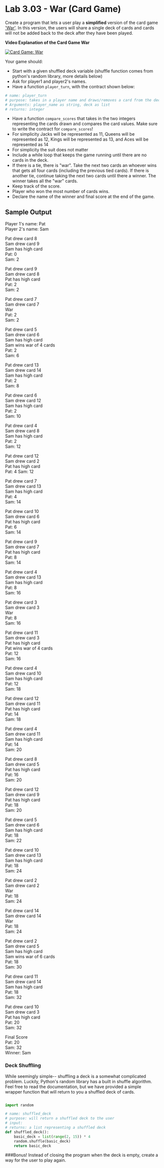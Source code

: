 # Lab 3.03 - War (Card Game)

Create a program that lets a user play a **simplified** version of the card game ['War'](http://www.pagat.com/war/war.html).  In this version, the users will share a single deck of cards and cards will not be added back to the deck after they have been played.

**Video Explanation of the Card Game War**

[![Card Game: War](https://img.youtube.com/vi/G4DhzhDlXFM/0.jpg)](https://youtu.be/G4DhzhDlXFM)

Your game should:

* Start with a given shuffled deck variable (shuffle function comes from python's random library, more details below)
* Ask for player1 and player2's names.
* Have a function `player_turn`, with the contract shown below:

```python
# name: player_turn
# purpose: takes in a player name and draws/removes a card from the deck, prints "user drew card x", and returns the value
# Arguments: player_name as string, deck as list
# returns: integer
```
* Have a function `compare_scores` that takes in the two integers representing the cards drawn and compares the card values. Make sure to write the contract for `compare_scores`!
* For simplicity Jacks will be represented as 11, Queens will be represented as 12, Kings will be represented as 13, and Aces will be represented as 14
* For simplicity the suit does not matter
* Include a while loop that keeps the game running until there are no cards in the deck.
* If there is a tie, there is "war".  Take the next two cards an whoever wins that gets all four cards (including the previous tied cards).  If there is another tie, continue taking the next two cards until there a winner.  The winner takes all the "war" cards.
* Keep track of the score.
* Player who won the most number of cards wins.
* Declare the name of the winner and final score at the end of the game.

## Sample Output
Player 1's name: Pat  
Player 2's name: Sam  


Pat drew card 8  
Sam drew card 9  
Sam has high card  
Pat: 0  
Sam: 2  

Pat drew card 9  
Sam drew card 8  
Pat has high card  
Pat: 2  
Sam: 2 

Pat drew card 7  
Sam drew card 7  
War  
Pat: 2  
Sam: 2  

Pat drew card 5  
Sam drew card 6  
Sam has high card  
Sam wins war of 4 cards  
Pat: 2  
Sam: 6  

Pat drew card 13  
Sam drew card 14  
Sam has high card  
Pat: 2  
Sam: 8  

Pat drew card 6  
Sam drew card 12  
Sam has high card  
Pat: 2  
Sam: 10  

Pat drew card 4  
Sam drew card 8  
Sam has high card  
Pat: 2  
Sam: 12  

Pat drew card 12  
Sam drew card 2  
Pat has high card  
Pat: 4 
Sam: 12  

Pat drew card 7  
Sam drew card 13  
Sam has high card  
Pat: 4  
Sam: 14  

Pat drew card 10  
Sam drew card 6  
Pat has high card  
Pat: 6  
Sam: 14  

Pat drew card 9  
Sam drew card 7  
Pat has high card   
Pat: 8  
Sam: 14  

Pat drew card 4  
Sam drew card 13  
Sam has high card  
Pat: 8  
Sam: 16  

Pat drew card 3  
Sam drew card 3  
War  
Pat: 8  
Sam: 16  

Pat drew card 11  
Sam drew card 3  
Pat has high card  
Pat wins war of 4 cards  
Pat: 12  
Sam: 16  

Pat drew card 4  
Sam drew card 10  
Sam has high card   
Pat: 12  
Sam: 18  

Pat drew card 12  
Sam drew card 11  
Pat has high card  
Pat: 14  
Sam: 18  

Pat drew card 4  
Sam drew card 11  
Sam has high card   
Pat: 14  
Sam: 20  

Pat drew card 8  
Sam drew card 5  
Pat has high card  
Pat: 16  
Sam: 20  

Pat drew card 12  
Sam drew card 9  
Pat has high card  
Pat: 18  
Sam: 20  

Pat drew card 5  
Sam drew card 6  
Sam has high card  
Pat: 18  
Sam: 22  

Pat drew card 10  
Sam drew card 13  
Sam has high card  
Pat: 18  
Sam: 24  

Pat drew card 2  
Sam drew card 2  
War  
Pat: 18  
Sam: 24  

Pat drew card 14  
Sam drew card 14  
War  
Pat: 18  
Sam: 24  

Pat drew card 2  
Sam drew card 5  
Sam has high card  
Sam wins war of 6 cards  
Pat: 18  
Sam: 30  

Pat drew card 11  
Sam drew card 14  
Sam has high card  
Pat: 18  
Sam: 32  

Pat drew card 10  
Sam drew card 3  
Pat has high card  
Pat: 20  
Sam: 32  

Final Score  
Pat: 20  
Sam: 32  
Winner: Sam  

### Deck Shuffling

While seemingly simple-- shuffling a deck is a somewhat complicated problem. Luckily, Python's random library has a built in shuffle algorithm. Feel free to read the documentation, but we have provided a simple wrapper function that will return to you a shuffled deck of cards.

```python

import random

# name: shuffled_deck
# purpose: will return a shuffled deck to the user
# input:
# returns: a list representing a shuffled deck
def shuffled_deck():
	basic_deck = list(range(2, 15)) * 4
	random.shuffle(basic_deck)
	return basic_deck
```

###Bonus!
Instead of closing the program when the deck is empty, create a way for the user to play again.
